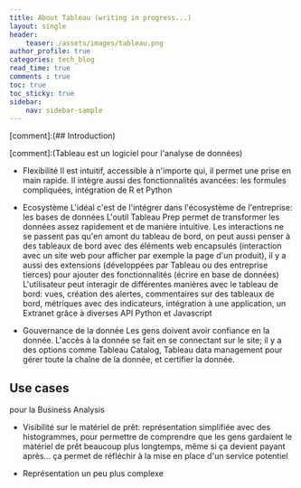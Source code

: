 ```yaml
---
title: About Tableau (writing in progress...)
layout: single
header:
    teaser: /assets/images/tableau.png
author_profile: true
categories: tech_blog
read_time: true
comments : true
toc: true
toc_sticky: true
sidebar:
    nav: sidebar-sample
---
```


[comment]:(## Introduction)

[comment]:(Tableau est un logiciel pour l'analyse de données)

- Flexibilité
Il est intuitif, accessible à n'importe qui, il permet une prise en main rapide.
Il intègre aussi des fonctionnalités avancées: les formules compliquées, intégration de R et Python

- Ecosystème
L'idéal c'est de l'intégrer dans l'écosystème de l'entreprise: les bases de données
L'outil Tableau Prep permet de transformer les données assez rapidement et de manière intuitive.
Les interactions ne se passent pas qu'en amont du tableau de bord, on peut aussi penser à des tableaux de bord avec des éléments web encapsulés (interaction avec un site web pour afficher par exemple la page d'un produit), il y a aussi des extensions (développées par Tableau ou des entreprise tierces) pour ajouter des fonctionnalités (écrire en base de données)
L'utilisateur peut interagir de différentes manières avec le tableau de bord: vues, création des alertes, commentaires sur des tableaux de bord, métriques avec des indicateurs, intégration à une application, un Extranet grâce à diverses API Python et Javascript

- Gouvernance de la donnée
Les gens doivent avoir confiance en la donnée. L'accès à la donnée se fait en se connectant sur le site; il y a des options comme Tableau Catalog, Tableau data management pour gérer toute la chaîne de la donnée, et certifier la donnée.

## Use cases

pour la Business Analysis

- Visibilité sur le matériel de prêt: représentation simplifiée avec des histogrammes, pour permettre de comprendre que les gens gardaient le matériel de prêt beaucoup plus longtemps, même si ça devient payant après... ça permet de réfléchir à la mise en place d'un service potentiel

- Représentation un peu plus complexe
